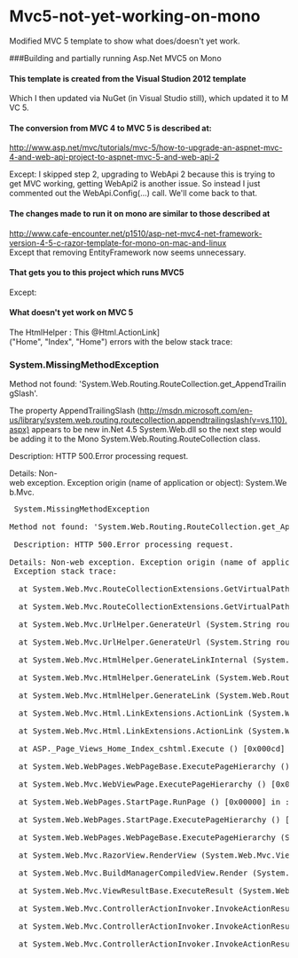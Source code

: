 Mvc5-not-yet-working-on-mono
============================

Modified MVC 5 template to show what does/doesn't yet work.

###Building and partially running Asp.Net MVC5 on Mono

#### This template is created from the Visual Studion 2012 template

Which I then updated via NuGet (in Visual Studio still), which updated it to MVC 5.

#### The conversion from MVC 4 to MVC 5 is described at:

http://www.asp.net/mvc/tutorials/mvc-5/how-to-upgrade-an-aspnet-mvc-4-and-web-api-project-to-aspnet-mvc-5-and-web-api-2

Except: I skipped step 2, upgrading to WebApi 2 because this is trying to get MVC working, getting WebApi2 is another issue. So instead I just commented out the WebApi.Config(...) call. We'll come back to that.

#### The changes made to run it on mono are similar to those described at

http://www.cafe-encounter.net/p1510/asp-net-mvc4-net-framework-version-4-5-c-razor-template-for-mono-on-mac-and-linux
Except that removing EntityFramework now seems unnecessary.

#### That gets you to this project which runs MVC5

Except:
     
#### What doesn't yet work on MVC 5

The HtmlHelper : This @Html.ActionLink]("Home", "Index", "Home") errors with the below stack trace:

### System.MissingMethodException

Method not found: 'System.Web.Routing.RouteCollection.get_AppendTrailingSlash'.

The property AppendTrailingSlash (http://msdn.microsoft.com/en-us/library/system.web.routing.routecollection.appendtrailingslash(v=vs.110).aspx) appears to be new in.Net 4.5 System.Web.dll so the next step would be adding it to the Mono System.Web.Routing.RouteCollection class.

Description: HTTP 500.Error processing request.

Details: Non-web exception. Exception origin (name of application or object): System.Web.Mvc.

<pre>
 System.MissingMethodException

Method not found: 'System.Web.Routing.RouteCollection.get_AppendTrailingSlash'.
 
 Description: HTTP 500.Error processing request.

Details: Non-web exception. Exception origin (name of application or object): System.Web.Mvc.
 Exception stack trace:

  at System.Web.Mvc.RouteCollectionExtensions.GetVirtualPathForArea (System.Web.Routing.RouteCollection routes, System.Web.Routing.RequestContext requestContext, System.String name, System.Web.Routing.RouteValueDictionary values, System.Boolean& usingAreas) [0x00000] in <filename unknown>:0 

  at System.Web.Mvc.RouteCollectionExtensions.GetVirtualPathForArea (System.Web.Routing.RouteCollection routes, System.Web.Routing.RequestContext requestContext, System.String name, System.Web.Routing.RouteValueDictionary values) [0x00000] in <filename unknown>:0 

  at System.Web.Mvc.UrlHelper.GenerateUrl (System.String routeName, System.String actionName, System.String controllerName, System.Web.Routing.RouteValueDictionary routeValues, System.Web.Routing.RouteCollection routeCollection, System.Web.Routing.RequestContext requestContext, Boolean includeImplicitMvcValues) [0x00000] in <filename unknown>:0 

  at System.Web.Mvc.UrlHelper.GenerateUrl (System.String routeName, System.String actionName, System.String controllerName, System.String protocol, System.String hostName, System.String fragment, System.Web.Routing.RouteValueDictionary routeValues, System.Web.Routing.RouteCollection routeCollection, System.Web.Routing.RequestContext requestContext, Boolean includeImplicitMvcValues) [0x00000] in <filename unknown>:0 

  at System.Web.Mvc.HtmlHelper.GenerateLinkInternal (System.Web.Routing.RequestContext requestContext, System.Web.Routing.RouteCollection routeCollection, System.String linkText, System.String routeName, System.String actionName, System.String controllerName, System.String protocol, System.String hostName, System.String fragment, System.Web.Routing.RouteValueDictionary routeValues, IDictionary`2 htmlAttributes, Boolean includeImplicitMvcValues) [0x00000] in <filename unknown>:0 

  at System.Web.Mvc.HtmlHelper.GenerateLink (System.Web.Routing.RequestContext requestContext, System.Web.Routing.RouteCollection routeCollection, System.String linkText, System.String routeName, System.String actionName, System.String controllerName, System.String protocol, System.String hostName, System.String fragment, System.Web.Routing.RouteValueDictionary routeValues, IDictionary`2 htmlAttributes) [0x00000] in <filename unknown>:0 

  at System.Web.Mvc.HtmlHelper.GenerateLink (System.Web.Routing.RequestContext requestContext, System.Web.Routing.RouteCollection routeCollection, System.String linkText, System.String routeName, System.String actionName, System.String controllerName, System.Web.Routing.RouteValueDictionary routeValues, IDictionary`2 htmlAttributes) [0x00000] in <filename unknown>:0 

  at System.Web.Mvc.Html.LinkExtensions.ActionLink (System.Web.Mvc.HtmlHelper htmlHelper, System.String linkText, System.String actionName, System.String controllerName, System.Web.Routing.RouteValueDictionary routeValues, IDictionary`2 htmlAttributes) [0x00000] in <filename unknown>:0 

  at System.Web.Mvc.Html.LinkExtensions.ActionLink (System.Web.Mvc.HtmlHelper htmlHelper, System.String linkText, System.String actionName, System.String controllerName) [0x00000] in <filename unknown>:0 

  at ASP._Page_Views_Home_Index_cshtml.Execute () [0x000cd] in /Users/carrolls/Desktop/Software/dotNet/VSTemplates/Mvc5CSharpRazorFx45Intranet/Mvc5CSharpRazorFx45Intranet/Views/Home/Index.cshtml:24 

  at System.Web.WebPages.WebPageBase.ExecutePageHierarchy () [0x00000] in <filename unknown>:0 

  at System.Web.Mvc.WebViewPage.ExecutePageHierarchy () [0x00000] in <filename unknown>:0 

  at System.Web.WebPages.StartPage.RunPage () [0x00000] in <filename unknown>:0 

  at System.Web.WebPages.StartPage.ExecutePageHierarchy () [0x00000] in <filename unknown>:0 

  at System.Web.WebPages.WebPageBase.ExecutePageHierarchy (System.Web.WebPages.WebPageContext pageContext, System.IO.TextWriter writer, System.Web.WebPages.WebPageRenderingBase startPage) [0x00000] in <filename unknown>:0 

  at System.Web.Mvc.RazorView.RenderView (System.Web.Mvc.ViewContext viewContext, System.IO.TextWriter writer, System.Object instance) [0x00000] in <filename unknown>:0 

  at System.Web.Mvc.BuildManagerCompiledView.Render (System.Web.Mvc.ViewContext viewContext, System.IO.TextWriter writer) [0x00000] in <filename unknown>:0 

  at System.Web.Mvc.ViewResultBase.ExecuteResult (System.Web.Mvc.ControllerContext context) [0x00000] in <filename unknown>:0 

  at System.Web.Mvc.ControllerActionInvoker.InvokeActionResult (System.Web.Mvc.ControllerContext controllerContext, System.Web.Mvc.ActionResult actionResult) [0x00000] in <filename unknown>:0 

  at System.Web.Mvc.ControllerActionInvoker.InvokeActionResultFilterRecursive (IList`1 filters, Int32 filterIndex, System.Web.Mvc.ResultExecutingContext preContext, System.Web.Mvc.ControllerContext controllerContext, System.Web.Mvc.ActionResult actionResult) [0x00000] in <filename unknown>:0 

  at System.Web.Mvc.ControllerActionInvoker.InvokeActionResultFilterRecursive (IList`1 filters, Int32 filterIndex, System.Web.Mvc.ResultExecutingContext preContext, System.Web.Mvc.ControllerContext controllerContext, System.Web.Mvc.ActionResult actionResult) [0x00000] in <filename unknown>:0     
 </pre>
